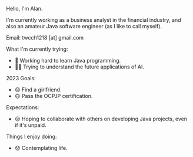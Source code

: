 Hello, I'm Alan.

I'm currently working as a business analyst in the financial industry, 
and also an amateur Java software engineer (as I like to call myself).

Email: twcch1218 [at] gmail.com

What I'm currently trying:
 - 🤪 Working hard to learn Java programming.
 - 😵‍💫 Trying to understand the future applications of AI.

2023 Goals:
 - 😣 Find a girlfriend.
 - 🙃 Pass the OCPJP certification.

Expectations:
 - 😑 Hoping to collaborate with others on developing Java projects, even if it's unpaid.

Things I enjoy doing:
 - 😟 Contemplating life.